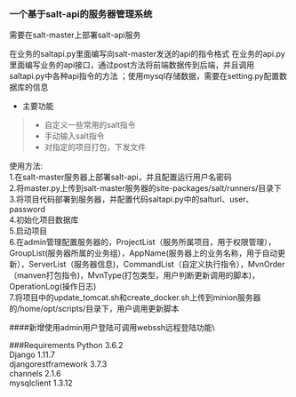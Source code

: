 ### 一个基于salt-api的服务器管理系统

需要在salt-master上部署salt-api服务

在业务的saltapi.py里面编写向salt-master发送的api的指令格式
在业务的api.py里面编写业务的api接口，通过post方法将前端数据传到后端，并且调用saltapi.py中各种api指令的方法
；使用mysql存储数据，需要在setting.py配置数据库的信息

* 主要功能
>* 自定义一些常用的salt指令
>* 手动输入salt指令
>* 对指定的项目打包，下发文件

使用方法:\
1.在salt-master服务器上部署salt-api，并且配置运行用户名密码\
2.将master.py上传到salt-master服务器的site-packages/salt/runners/目录下\
3.将项目代码部署到服务器，并配置代码saltapi.py中的salturl、user、password\
4.初始化项目数据库\
5.启动项目\
6.在admin管理配置服务器的，ProjectList（服务所属项目，用于权限管理），GroupList(服务器所属的业务组），AppName(服务器上的业务名称，用于自动更新），ServerList（服务器信息)，CommandList（自定义执行指令），MvnOrder（manven打包指令)，MvnType(打包类型，用户判断更新调用的脚本)，OperationLog(操作日志)\
7.将项目中的update_tomcat.sh和create_docker.sh上传到minion服务器的/home/opt/scripts/目录下，用户调用更新脚本

####新增使用admin用户登陆可调用webssh远程登陆功能\

###Requirements
Python 3.6.2\
Django 1.11.7\
djangorestframework 3.7.3\
channels 2.1.6\
mysqlclient 1.3.12
